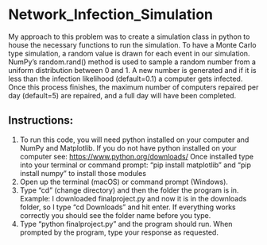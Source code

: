 # Network_Infection_Simulation
  My approach to this problem was to create a simulation class in python to house the necessary functions to run the simulation. To have a Monte Carlo type simulation, a random value is drawn for each event in our simulation. NumPy’s random.rand() method is used to sample a random number from a uniform distribution between 0 and 1. A new number is generated and if it is less than the infection likelihood (default=0.1) a computer gets infected. Once this process finishes, the maximum number of computers repaired per day (default=5) are repaired, and a full day will have been completed.
  
## Instructions:
  1.	To run this code, you will need python installed on your computer and NumPy and Matplotlib. If you do not have python installed on your computer see: https://www.python.org/downloads/ Once installed type into your terminal or command prompt: “pip install matplotlib” and “pip install numpy” to install those modules
  2.	Open up the terminal (macOS) or command prompt (Windows). 
  3.	Type “cd”  (change directory) and then the folder the program is in. Example: I downloaded  finalproject.py and now it is in the downloads folder, so I type “cd Downloads” and hit enter. If everything works correctly you should see the folder name before you type.
  4.	Type “python finalproject.py” and the program should run. When prompted by the program, type your response as requested. 

